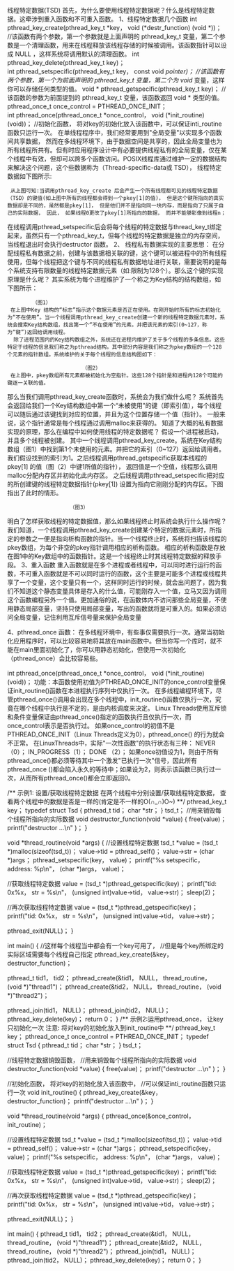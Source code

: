 线程特定数据(TSD)
首先，为什么要使用线程特定数据呢？什么是线程特定数据。这牵涉到重入函数和不可重入函数。
1、线程特定数据几个函数
int pthread_key_create(pthread_key_t *key， void (*destr_function) (void *))；  //该函数有两个参数，第一个参数就是上面声明的 pthread_key_t 变量，第二个参数是一个清理函数，用来在线程释放该线程存储的时候被调用。该函数指针可以设成 NULL ，这样系统将调用默认的清理函数。
int pthread_key_delete(pthread_key_t key)；  
int pthread_setspecific(pthread_key_t key， const void *pointer)； //该函数有两个参数，第一个为前面声明的 pthread_key_t 变量，第二个为 void* 变量，这样你可以存储任何类型的值。 
void * pthread_getspecific(pthread_key_t key)； //该函数的参数为前面提到的 pthread_key_t 变量，该函数返回 void * 类型的值。 
pthread_once_t   once_control = PTHREAD_ONCE_INIT；  
int pthread_once(pthread_once_t *once_control， void (*init_routine) (void))；  //初始化函数， 将对key的初始化放入该函数中，可以保证inti_routine函数只运行一次。
     在单线程程序中，我们经常要用到"全局变量"以实现多个函数间共享数据， 然而在多线程环境下，由于数据空间是共享的，因此全局变量也为所有线程所共有。但有时应用程序设计中有必要提供线程私有的全局变量，仅在某个线程中有效，但却可以跨多个函数访问。POSIX线程库通过维护一定的数据结构来解决这个问题，这个些数据称为（Thread-specific-data或 TSD）， 线程特定数据如下图所示:
  
 
     从上图可知:当调用pthread_key_create 后会产生一个所有线程都可见的线程特定数据（TSD）的键值(如上图中所有的线程都会得到一个pkey[1]的值)， 但是这个键所指向的真实数据却是不同的，虽然都是pkey[1]， 但是他们并不是指向同一块内存，而是指向了只属于自己的实际数据， 因此， 如果线程0更改了pkey[1]所指向的数据， 而并不能够影像到线程n；
   在线程调用pthread_setspecific后会将每个线程的特定数据与thread_key_t绑定起来，虽然只有一个pthread_key_t，但每个线程的特定数据是独立的内存空间，当线程退出时会执行destructor 函数。
2、	线程私有数据实现的主要思想：
在分配线程私有数据之前，创建与该数据相关联的键，这个键可以被进程中的所有线程使用，但每个线程把这个键与不同的线程私有数据地址进行关联，需要说明的是每个系统支持有限数量的线程特定数据元素（如:限制为128个）。那么这个键的实现原理是什么呢？
   其实系统为每个进程维护了一个称之为Key结构的结构数组，如下图所示：
 
			（图1）
     在上图中Key 结构的“标志”指示这个数据元素是否正在使用。在刚开始时所有的标志初始化为“不在使用”。当一个线程调用pthread_key_create创建一个新的线程特定数据元素时，系统会搜索Key结构数组，找出第一个“不在使用”的元素。并把该元素的索引(0~127，称为“键”)返回给调用线程。
      除了进程范围内的Key结构数组之外，系统还在进程内维护了关于多个线程的多条信息。这些特定于线程的信息我们称之为pthread结构。其中部分内容是我们称之为pkey数组的一个128个元素的指针数组。系统维护的关于每个线程的信息结构图如下：
  
							（图2）
     在上图中，pkey数组所有元素都被初始化为空指针。这些128个指针是和进程内128个可能的键逐一关联的值。
那么当我们调用pthread_key_create函数时，系统会为我们做什么呢？
      系统首先会返回给我们一个Key结构数组中第一个“未被使用”的键（即索引值），每个线程可以随后通过该键找到对应的位置，并且为这个位置存储一个值（指针）。 一般来说，这个指针通常是每个线程通过调用malloc来获得的。
知道了大概的私有数据实现的原理，那么在编程中如何使用线程的特定数据呢？
     假设一个进程被启动，并且多个线程被创建。 其中一个线程调用pthread_key_create。系统在Key结构数组（图1）中找到第1个未使用的元素。并把它的索引（0~127）返回给调用者。我们假设找到的索引为1。之后线程调用pthread_getspecific获取本线程的pkey[1] 的值（图（2）中键1所值的指针）， 返回值是一个空值，线程那么调用malloc分配内存区并初始化此内存区。 之后线程调用pthread_setspecific把对应的所创建键的线程特定数据指针(pkey[1]) 设置为指向它刚刚分配的内存区。下图指出了此时的情形。
  
						（图3）
明白了怎样获取线程的特定数据值，那么如果线程终止时系统会执行什么操作呢？
     我们知道，一个线程调用pthread_key_create创建某个特定的数据元素时，所指定的参数之一便是指向析构函数的指针。当一个线程终止时，系统将扫描该线程的pkey数组，为每个非空的pkey指针调用相应的析构函数。 相应的析构函数是存放在图1中的Key数组中的函数指针。这是一个线程终止时其线程特定数据的释放手段。
3、重入函数
重入函数就是在多个进程或者线程中，可以同时进行运行的函数，不可重入函数就是不可以同时运行的函数，这个主要是可能多个进程或线程共享了一个变量，这个变量只有一个，这样同时运行的时候，就会出问题了，因为我们不知道这个静态变量具体是存入的什么值，可能刚存入一个值，立马又因为调用这个函数编程另外一个值。更加通俗的说，在函数体内不访问那些全局变量，不使用静态局部变量，坚持只使用局部变量，写出的函数就将是可重入的。如果必须访问全局变量，记住利用互斥信号量来保护全局变量

4、pthread_once 函数：
      在多线程环境中，有些事仅需要执行一次。通常当初始化应用程序时，可以比较容易地将其放在main函数中。但当你写一个库时，就不能在main里面初始化了，你可以用静态初始化，但使用一次初始化（pthread_once）会比较容易些。

int pthread_once(pthread_once_t *once_control， void (*init_routine) (void))；
功能：本函数使用初值为PTHREAD_ONCE_INIT的once_control变量保证init_routine()函数在本进程执行序列中仅执行一次。
   在多线程编程环境下，尽管pthread_once()调用会出现在多个线程中，init_routine()函数仅执行一次，究竟在哪个线程中执行是不定的，是由内核调度来决定。
Linux Threads使用互斥锁和条件变量保证由pthread_once()指定的函数执行且仅执行一次，而once_control表示是否执行过。
如果once_control的初值不是PTHREAD_ONCE_INIT（Linux Threads定义为0），pthread_once() 的行为就会不正常。
在LinuxThreads中，实际"一次性函数"的执行状态有三种：
NEVER（0）；
IN_PROGRESS（1）；
DONE （2）；
如果once初值设为1，则由于所有pthread_once()都必须等待其中一个激发"已执行一次"信号，因此所有pthread_once ()都会陷入永久的等待中；如果设为2，则表示该函数已执行过一次，从而所有pthread_once()都会立即返回0。

/** 示例1: 设置/获取线程特定数据
在两个线程中分别设置/获取线程特定数据， 查看两个线程中的数据是否是一样的(肯定是不一样的O(∩_∩)O~)
**/
pthread_key_t key；
typedef struct Tsd
{
pthread_t tid；
char *str；
} tsd_t；
//用来销毁每个线程所指向的实际数据
void destructor_function(void *value)
{
free(value)；
printf("destructor ...\n" )；
}

void *thread_routine(void *args)
{
//设置线程特定数据
tsd_t *value = (tsd_t *)malloc(sizeof(tsd_t))；
value->tid = pthread_self()；
value->str = (char *)args；
pthread_setspecific(key， value)；
printf("%s setspecific， address: %p\n"， (char *)args， value)；

//获取线程特定数据
value = (tsd_t *)pthread_getspecific(key)；
printf("tid: 0x%x， str = %s\n"， (unsigned int)value->tid， value->str)；
sleep(2)；

//再次获取线程特定数据
value = (tsd_t *)pthread_getspecific(key)；
printf("tid: 0x%x， str = %s\n"， (unsigned int)value->tid， value->str)；

pthread_exit(NULL)；
}

int main()
{
//这样每个线程当中都会有一个key可用了，
//但是每个key所绑定的实际区域需要每个线程自己指定
pthread_key_create(&key， destructor_function)；

pthread_t tid1， tid2；
pthread_create(&tid1， NULL， thread_routine， (void *)"thread1")；
pthread_create(&tid2， NULL， thread_routine， (void *)"thread2")；

pthread_join(tid1， NULL)；
pthread_join(tid2， NULL)；
pthread_key_delete(key)；
return 0；
}
/** 示例2:运用pthread_once， 让key只初始化一次
注意: 将对key的初始化放入到init_routine中
**/
pthread_key_t key；
pthread_once_t once_control = PTHREAD_ONCE_INIT；
typedef struct Tsd
{
pthread_t tid；
char *str；
} tsd_t；

//线程特定数据销毁函数，
//用来销毁每个线程所指向的实际数据
void destructor_function(void *value)
{
free(value)；
printf("destructor ...\n" )；
}

//初始化函数， 将对key的初始化放入该函数中，
//可以保证inti_routine函数只运行一次
void init_routine()
{
pthread_key_create(&key， destructor_function)；
printf("destructor ...\n" )；
}

void *thread_routine(void *args)
{
pthread_once(&once_control， init_routine)；

//设置线程特定数据
tsd_t *value = (tsd_t *)malloc(sizeof(tsd_t))；
value->tid = pthread_self()；
value->str = (char *)args；
pthread_setspecific(key， value)；
printf("%s setspecific， address: %p\n"， (char *)args， value)；

//获取线程特定数据
value = (tsd_t *)pthread_getspecific(key)；
printf("tid: 0x%x， str = %s\n"， (unsigned int)value->tid， value->str)；
sleep(2)；

//再次获取线程特定数据
value = (tsd_t *)pthread_getspecific(key)；
printf("tid: 0x%x， str = %s\n"， (unsigned int)value->tid， value->str)；

pthread_exit(NULL)；
}

int main()
{
pthread_t tid1， tid2；
pthread_create(&tid1， NULL， thread_routine， (void *)"thread1")；
pthread_create(&tid2， NULL， thread_routine， (void *)"thread2")；
pthread_join(tid1， NULL)；
pthread_join(tid2， NULL)；
pthread_key_delete(key)；
return 0；
}
 

